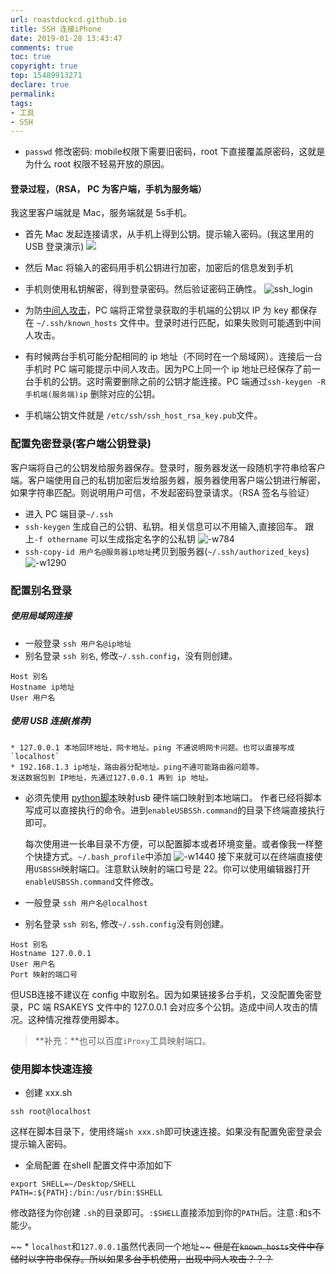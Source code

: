 ```yaml
---
url: roastduckcd.github.io
title: SSH 连接iPhone
date: 2019-01-28 13:43:47
comments: true
toc: true
copyright: true
top: 15489913271
declare: true
permalink:
tags: 
- 工具
- SSH
---
```


* `passwd` 修改密码: mobile权限下需要旧密码，root 下直接覆盖原密码，这就是为什么 root 权限不轻易开放的原因。
<!--more-->
#### 登录过程，（RSA， PC 为客户端，手机为服务端）
我这里客户端就是 Mac，服务端就是 5s手机。
* 首先 Mac 发起连接请求，从手机上得到公钥。提示输入密码。(我这里用的 USB 登录演示)
![](https://i.loli.net/2019/01/28/5c4f05cb710aa.jpg)
* 然后 Mac 将输入的密码用手机公钥进行加密，加密后的信息发到手机
* 手机则使用私钥解密，得到登录密码。然后验证密码正确性。
![ssh_login](https://i.loli.net/2019/01/28/5c4f05cb72cbb.gif)


* 为防[中间人攻击](https://roastduckcd.github.io/2019/01/28/中间人攻击/#more)，PC 端将正常登录获取的手机端的公钥以 IP 为 key 都保存在 `~/.ssh/known_hosts` 文件中。登录时进行匹配，如果失败则可能遇到中间人攻击。
* 有时候两台手机可能分配相同的 ip 地址（不同时在一个局域网）。连接后一台手机时 PC 端可能提示中间人攻击。因为PC上同一个 ip 地址已经保存了前一台手机的公钥。这时需要删除之前的公钥才能连接。PC 端通过`ssh-keygen -R 手机端(服务端)ip` 删除对应的公钥。
* 手机端公钥文件就是 `/etc/ssh/ssh_host_rsa_key.pub`文件。
### 配置免密登录(客户端公钥登录)
客户端将自己的公钥发给服务器保存。登录时，服务器发送一段随机字符串给客户端。客户端使用自己的私钥加密后发给服务器，服务器使用客户端公钥进行解密，如果字符串匹配。则说明用户可信，不发起密码登录请求。（RSA 签名与验证）
* 进入 PC 端目录`~/.ssh`
* `ssh-keygen` 生成自己的公钥、私钥。相关信息可以不用输入,直接回车。
跟上`-f othername` 可以生成指定名字的公私钥 ![-w784](https://i.loli.net/2019/01/28/5c4f05cbdc631.jpg)
* `ssh-copy-id 用户名@服务器ip地址`拷贝到服务器(`~/.ssh/authorized_keys`)
![-w1290](https://i.loli.net/2019/01/28/5c4f05cbd2c30.jpg)

### 配置别名登录
##### 使用局域网连接
* 一般登录 `ssh 用户名@ip地址`
* 别名登录 `ssh 别名`, 修改`~/.ssh.config`，没有则创建。

```
Host 别名
Hostname ip地址 
User 用户名
```
##### 使用 USB 连接(推荐)
```
* 127.0.0.1 本地回环地址，网卡地址。ping 不通说明网卡问题。也可以直接写成`localhost`
* 192.168.1.3 ip地址，路由器分配地址。ping不通可能路由器问题等。
发送数据包到 IP地址，先通过127.0.0.1 再到 ip 地址。
```
* 必须先使用 [python脚本](https://github.com/zqxiaojin/sshToIOS)映射usb 硬件端口映射到本地端口。
作者已经将脚本写成可以直接执行的命令。进到`enableUSBSSh.command`的目录下终端直接执行即可。

   每次使用进一长串目录不方便，可以配置脚本或者环境变量。或者像我一样整个快捷方式。`~/.bash_profile`中添加
![-w1440](https://i.loli.net/2019/01/28/5c4f05cba16db.jpg)
接下来就可以在终端直接使用`USBSSH`映射端口。注意默认映射的端口号是 22。你可以使用编辑器打开`enableUSBSSh.command`文件修改。
* 一般登录 `ssh 用户名@localhost`
* 别名登录 `ssh 别名`, 修改`~/.ssh.config`没有则创建。
```
Host 别名
Hostname 127.0.0.1
User 用户名
Port 映射的端口号
```
但USB连接不建议在 config 中取别名。因为如果链接多台手机，又没配置免密登录，PC 端 RSAKEYS 文件中的 127.0.0.1 会对应多个公钥。造成中间人攻击的情况。这种情况推荐使用脚本。

>**补充：**也可以百度`iProxy`工具映射端口。

### 使用脚本快速连接
* 创建 xxx.sh

```
ssh root@localhost
```
这样在脚本目录下，使用终端`sh xxx.sh`即可快速连接。如果没有配置免密登录会提示输入密码。
* 全局配置
在shell 配置文件中添加如下
```
export SHELL=~/Desktop/SHELL
PATH=:${PATH}:/bin:/usr/bin:$SHELL
```
修改路径为你创建 `.sh`的目录即可。`:$SHELL`直接添加到你的`PATH`后。注意`:`和`$`不能少。


~~ * `localhost`和`127.0.0.1`虽然代表同一个地址~~
~~但是在`known_hosts`文件中存储时以字符串保存。所以如~~果~~多台手机使用，出现中间人攻击？？？~~
    